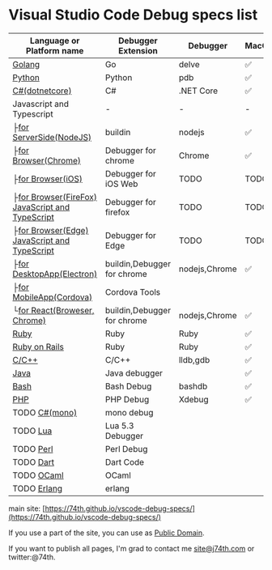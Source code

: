 <!-- vim: ts=2 sw=2 expandtab
-->
# Visual Studio Code Debug specs list

|Language or Platform name|Debugger Extension|Debugger|MacOS|Windows|Linux|
|---|---|---|---|---|---|
|[Golang](./golang)|Go|delve|✅|✅|✅|
|[Python](./python)|Python|pdb|✅|✅|✅|
|[C#(dotnetcore)](./csharp)|C#|.NET Core|✅|✅|✅|
|Javascript and Typescript|-|-|-|-|-|
|├[for ServerSide(NodeJS)](./javascript)|buildin|nodejs|✅|✅|✅|
|├[for Browser(Chrome)](./javascript_chrome)|Debugger for chrome|Chrome|✅|✅|✅|
|├[for Browser(iOS)](./javascript_ios)|Debugger for iOS Web|TODO|TODO|TODO|TODO|
|├[for Browser(FireFox) JavaScript and TypeScript](./javascript_firefox)|Debugger for firefox|TODO|TODO|TODO|TODO|
|├[for Browser(Edge) JavaScript and TypeScript](./javascript_edge)|Debugger for Edge|TODO|TODO|TODO|TODO|
|├[for DesktopApp(Electron)](./javascript_electron)|buildin,Debugger for chrome|nodejs,Chrome|✅|TODO|TODO|
|├[for MobileApp(Cordova)](./javascript_cordova)|Cordova Tools|||||
|└[for React(Broweser, Chrome)](./javascript_react)|buildin,Debugger for chrome|nodejs,Chrome|✅|TODO|TODO|
|[Ruby](./ruby)|Ruby|Ruby|✅|TODO|TODO|
|[Ruby on Rails](./ruby_rails)|Ruby|Ruby|✅|TODO|TODO|
|[C/C++](./cpp)|C/C++|lldb,gdb|✅|✅|✅|
|[Java](./java)|Java debugger||✅|HELP|✅|
|[Bash](./bash)|Bash Debug|bashdb|✅||✅|
|[PHP](./php)|PHP Debug|Xdebug|✅|✅|✅|
|TODO [C#(mono)](./csharp_mono)|mono debug|||||
|TODO [Lua](./Lua)|Lua 5.3 Debugger|||||
|TODO [Perl](./perl)|Perl Debug|||||
|TODO [Dart](./bash)|Dart Code|||||
|TODO [OCaml](./ocaml)|OCaml|||||
|TODO [Erlang](./erlang)|erlang|||||

main site: [https://74th.github.io/vscode-debug-specs/](https://74th.github.io/vscode-debug-specs/)

If you use a part of the site, you can use as [Public Domain](https://en.wikipedia.org/wiki/Public_domain).

If you want to publish all pages, I'm grad to contact me site@j74th.com or twitter:@74th.
